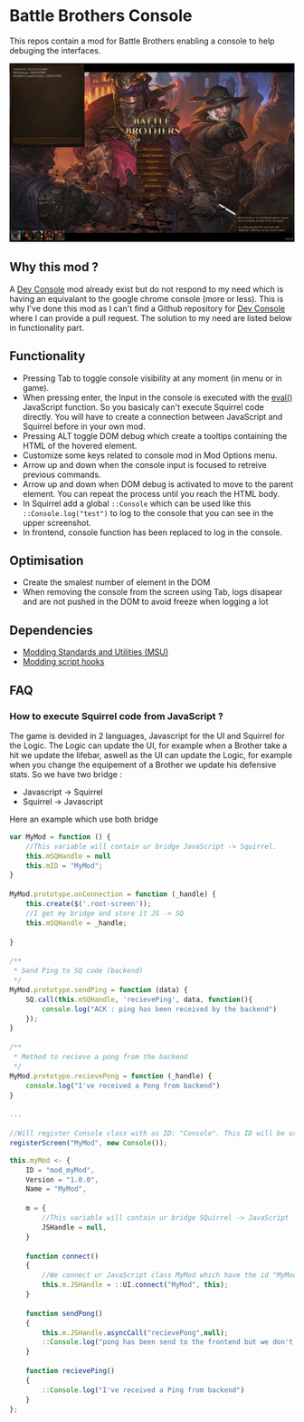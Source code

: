# **Battle Brothers Console**
This repos contain a mod for Battle Brothers enabling a console to help debuging the interfaces.

![This is an image](./readme/img.png)

## **Why this mod ?**
A [Dev Console](https://www.nexusmods.com/battlebrothers/mods/380?tab=posts) mod already exist but do not respond to my need which is having an equivalant to the google chrome console (more or less). This is why I've done this mod as I can't find a Github repository for [Dev Console](https://www.nexusmods.com/battlebrothers/mods/380?tab=posts) where I can provide a pull request. The solution to my need are listed below in functionality part.

## **Functionality**
- Pressing Tab to toggle console visibility at any moment (in menu or in game).
- When pressing enter, the Input in the console is executed with the [eval()](https://developer.mozilla.org/fr/docs/Web/JavaScript/Reference/Global_Objects/eval) JavaScript function. So you basicaly can't execute Squirrel code directly. You will have to create a connection between JavaScript and Squirrel before in your own mod.
- Pressing ALT toggle DOM debug which create a tooltips containing the HTML of the hovered element.
- Customize some keys related to console mod in Mod Options menu.
- Arrow up and down when the console input is focused to retreive previous commands.
- Arrow up and down when DOM debug is activated to move to the parent element. You can repeat the process until you reach the HTML body.
- In Squirrel add a global `::Console` which can be used like this `::Console.log("test")` to log to the console that you can see in the upper screenshot.
- In frontend, console function has been replaced to log in the console.

## **Optimisation**
- Create the smalest number of element in the DOM
- When removing the console from the screen using Tab, logs disapear and are not pushed in the DOM to avoid freeze when logging a lot

## **Dependencies**
- [Modding Standards and Utilities (MSU)](https://www.nexusmods.com/battlebrothers/mods/479)
- [Modding script hooks](https://www.nexusmods.com/battlebrothers/mods/42)

## **FAQ**
### **How to execute Squirrel code from JavaScript ?**

The game is devided in 2 languages, Javascript for the UI and Squirrel for the Logic. The Logic can update the UI, for example when a Brother take a hit we update the lifebar, aswell as the UI can update the Logic, for example when you change the equipement of a Brother we update his defensive stats. So we have two bridge :
- Javascript -> Squirrel
- Squirrel -> Javascript

Here an example which use both bridge

```js
var MyMod = function () {
    //This variable will contain ur bridge JavaScript -> Squirrel.
	this.mSQHandle = null
	this.mID = "MyMod";
}

MyMod.prototype.onConnection = function (_handle) {
	this.create($('.root-screen'));
	//I get my bridge and store it JS -> SQ
	this.mSQHandle = _handle;

}

/**
 * Send Ping to SQ code (backend)
 */
MyMod.prototype.sendPing = function (data) {
    SQ.call(this.mSQHandle, 'recievePing', data, function(){
		console.log("ACK : ping has been received by the backend")
	});
}

/**
 * Method to recieve a pong from the backend
 */
MyMod.prototype.recievePong = function (_handle) {
	console.log("I've received a Pong from backend")
}

...

//Will register Console class with as ID: "Console". This ID will be used SQuirrel side to create a bridge SQuirrel -> JavaScript
registerScreen("MyMod", new Console());
```

```js
this.myMod <- {
	ID = "mod_myMod",
	Version = "1.0.0",
	Name = "MyMod",

	m = {
        //This variable will contain ur bridge SQuirrel -> JavaScript
		JSHandle = null,
	}

	function connect()
	{
        //We connect ur JavaScript class MyMod which have the id "MyMod" and put it in JSHandle
		this.m.JSHandle = ::UI.connect("MyMod", this);
	}

	function sendPong()
	{
		this.m.JSHandle.asyncCall("recievePong",null);
		::Console.log("pong has been send to the frontend but we don't know when he will receive it")
	}

	function recievePing()
	{
		::Console.log("I've received a Ping from backend")
	}
};
```